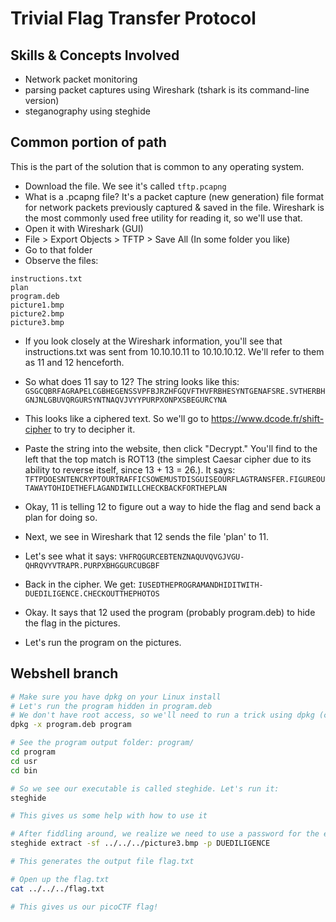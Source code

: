 # Trivial Flag Transfer Protocol

## Skills & Concepts Involved
- Network packet monitoring
- parsing packet captures using Wireshark (tshark is its command-line version)
- steganography using steghide

## Common portion of path
This is the part of the solution that is common to any operating system.

- Download the file. We see it's called `tftp.pcapng`
- What is a .pcapng file? It's a packet capture (new generation) file format for network packets previously captured & saved in the file. Wireshark is the most commonly used free utility for reading it, so we'll use that.
- Open it with Wireshark (GUI)
- File > Export Objects > TFTP > Save All (In some folder you like)
- Go to that folder
- Observe the files:

```
instructions.txt
plan
program.deb
picture1.bmp
picture2.bmp
picture3.bmp
```

- If you look closely at the Wireshark information, you'll see that instructions.txt was sent from 10.10.10.11 to 10.10.10.12. We'll refer to them as 11 and 12 henceforth.
- So what does 11 say to 12? The string looks like this: `GSGCQBRFAGRAPELCGBHEGENSSVPFBJRZHFGQVFTHVFRBHESYNTGENAFSRE.SVTHERBHGNJNLGBUVQRGURSYNTNAQVJVYYPURPXONPXSBEGURCYNA`
- This looks like a ciphered text. So we'll go to https://www.dcode.fr/shift-cipher to try to decipher it.
- Paste the string into the website, then click "Decrypt." You'll find to the left that the top match is ROT13 (the simplest Caesar cipher due to its ability to reverse itself, since 13 + 13 = 26.). It says: `TFTPDOESNTENCRYPTOURTRAFFICSOWEMUSTDISGUISEOURFLAGTRANSFER.FIGUREOUTAWAYTOHIDETHEFLAGANDIWILLCHECKBACKFORTHEPLAN`

- Okay, 11 is telling 12 to figure out a way to hide the flag and send back a plan for doing so.

- Next, we see in Wireshark that 12 sends the file 'plan' to 11.

- Let's see what it says: `VHFRQGURCEBTENZNAQUVQVGJVGU-QHRQVYVTRAPR.PURPXBHGGURCUBGBF`

- Back in the cipher. We get: `IUSEDTHEPROGRAMANDHIDITWITH-DUEDILIGENCE.CHECKOUTTHEPHOTOS`

- Okay. It says that 12 used the program (probably program.deb) to hide the flag in the pictures.

- Let's run the program on the pictures.

## Webshell branch

```bash
# Make sure you have dpkg on your Linux install
# Let's run the program hidden in program.deb
# We don't have root access, so we'll need to run a trick using dpkg (credit to Freeman)
dpkg -x program.deb program

# See the program output folder: program/
cd program
cd usr
cd bin

# So we see our executable is called steghide. Let's run it:
steghide

# This gives us some help with how to use it

# After fiddling around, we realize we need to use a password for the extraction of some hidden phrase from a picture. We try a bunch of pictures, using the password hint in the plan called 'DUEDILIGENCE' 
steghide extract -sf ../../../picture3.bmp -p DUEDILIGENCE

# This generates the output file flag.txt

# Open up the flag.txt
cat ../../../flag.txt

# This gives us our picoCTF flag!
```
